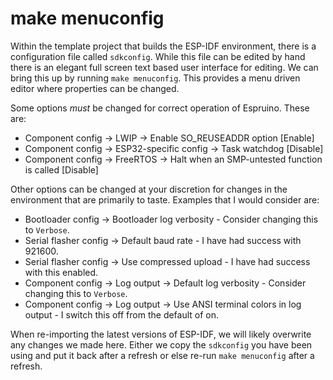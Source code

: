 # make menuconfig
Within the template project that builds the ESP-IDF environment, there is a
configuration file called `sdkconfig`.  While this file can be edited by hand
there is an elegant full screen text based user interface for editing.  We can
bring this up by running `make menuconfig`.  This provides a menu driven editor
where properties can be changed.

Some options *must* be changed for correct operation of Espruino.  These
are:

* Component config -> LWIP -> Enable SO_REUSEADDR option [Enable]
* Component config -> ESP32-specific config ->  Task watchdog [Disable]
* Component config -> FreeRTOS -> Halt when an SMP-untested function is called [Disable]

Other options can be changed at your discretion for changes in the environment that
are primarily to taste.  Examples that I would consider are:

* Bootloader config -> Bootloader log verbosity - Consider changing this to `Verbose`.
* Serial flasher config -> Default baud rate - I have had success with 921600.
* Serial flasher config -> Use compressed upload - I have had success with this enabled.
* Component config -> Log output -> Default log verbosity - Consider changing this to `Verbose`.
* Component config -> Log output -> Use ANSI terminal colors in log output - I switch this off from the default of on.

When re-importing the latest versions of ESP-IDF, we will likely overwrite any changes
we made here.  Either we copy the `sdkconfig` you have been using and put it back after
a refresh or else re-run `make menuconfig` after a refresh.